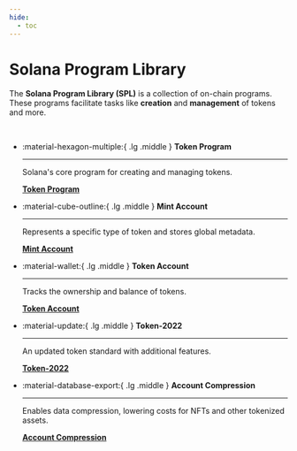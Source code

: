 ```yaml
---
hide:
  - toc
---
```


# Solana Program Library

The **Solana Program Library (SPL)** is a collection of on-chain programs. These programs facilitate tasks like **creation** and **management** of tokens and more.

<br />

<div class="grid cards" markdown>

-   :material-hexagon-multiple:{ .lg .middle } __Token Program__

    ---

    Solana's core program for creating and managing tokens.

    [__Token Program__](./token-program.md)

-   :material-cube-outline:{ .lg .middle } __Mint Account__

    ---

    Represents a specific type of token and stores global metadata.

    [__Mint Account__](./mint-account.md)

-   :material-wallet:{ .lg .middle } __Token Account__

    ---

    Tracks the ownership and balance of tokens.

    [__Token Account__](./token-account.md)

-   :material-update:{ .lg .middle } __Token-2022__

    ---

    An updated token standard with additional features.

    [__Token-2022__](./token-2022.md)

-   :material-database-export:{ .lg .middle } __Account Compression__

    ---

    Enables data compression, lowering costs for NFTs and other tokenized assets.

    [__Account Compression__](./account-compression-program.md)


</div>
